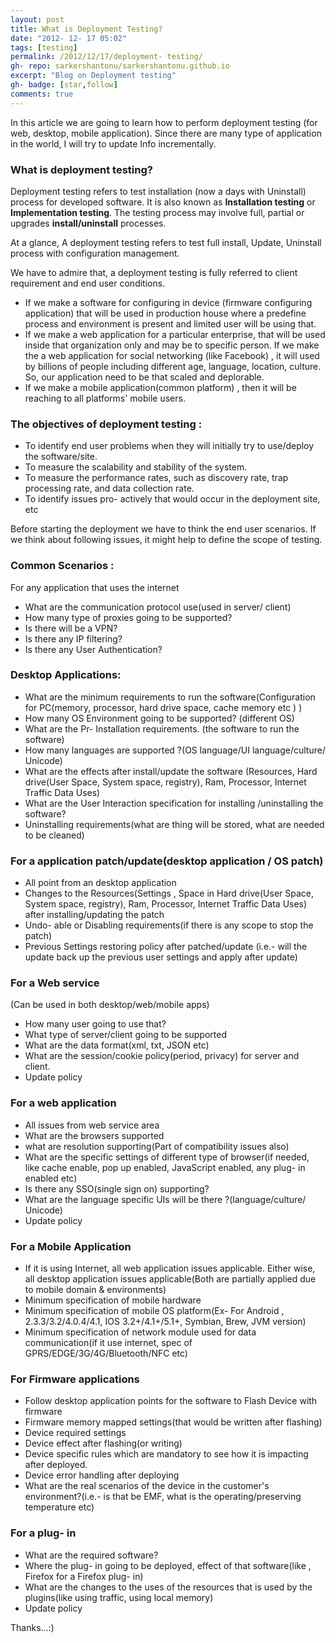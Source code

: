 ```yaml
---
layout: post
title: What is Deployment Testing?
date: "2012- 12- 17 05:02"
tags: [testing]
permalink: /2012/12/17/deployment- testing/
gh- repo: sarkershantonu/sarkershantonu.github.io
excerpt: "Blog on Deployment testing"
gh- badge: [star,follow]
comments: true
---
```

In this article we are going to learn how to perform deployment testing (for web, desktop, mobile application). Since there are many type of application in the world, I will try to update Info incrementally. 

### What is deployment testing? 
Deployment testing refers to test installation (now a days with Uninstall) process for developed software. It is also known as **Installation testing** or **Implementation testing**. The testing process may involve full, partial or upgrades **install/uninstall** processes. 

At a glance, A deployment testing refers to test full install, Update, Uninstall process with configuration management.

We have to admire that, a deployment testing is fully referred to client requirement and end user conditions. 
- If we make a software for configuring in device (firmware configuring application) that will be used in production house where a predefine process and environment is present and limited user will be using that.
- If we make a web application for a particular enterprise, that will be used inside that organization only and may be to specific person. If we make the a web application for social networking (like Facebook) , it will used by billions of people including different age, language, location, culture. So, our application need to be that scaled and deplorable. 
- If we make a mobile application(common platform) , then it will be reaching to all platforms' mobile users.

### The objectives of deployment testing : 
- To identify end user problems when they will initially try to use/deploy the software/site.
- To measure the scalability and stability of the system.
- To measure the performance rates, such as discovery rate, trap processing rate, and data collection rate.
- To identify issues pro- actively that would occur in the deployment site, etc 

Before starting the deployment we have to think the end user scenarios. If we think about following issues, it might help to define the scope of testing.

### Common Scenarios : 
For any application that uses the internet 
- What are the communication protocol use(used in server/ client)
- How many type of proxies going to be supported?
- Is there will be a VPN?
- Is there any IP filtering?
- Is there any User Authentication? 

### Desktop Applications:
- What are the minimum requirements to run the software(Configuration for PC(memory, processor, hard drive space, cache memory etc ) )
- How many OS Environment going to be supported? (different OS)
- What are the Pr- Installation requirements. (the software to run the software)
- How many languages are supported ?(OS language/UI language/culture/ Unicode) 
- What are the effects after install/update the software (Resources, Hard drive(User Space, System space, registry), Ram, Processor, Internet Traffic Data Uses)
- What are the User Interaction specification for installing /uninstalling the software? 
- Uninstalling requirements(what are thing will be stored, what are needed to be cleaned)

### For a application patch/update(desktop application / OS patch)
- All point from an desktop application 
- Changes to the Resources(Settings , Space in Hard drive(User Space, System space, registry), Ram, Processor, Internet Traffic Data Uses) after installing/updating the patch
- Undo- able or Disabling requirements(if there is any scope to stop the patch)
- Previous Settings restoring policy after patched/update (i.e.- will the update back up the previous user settings and apply after update) 

### For a Web service 
(Can be used in both desktop/web/mobile apps)
- How many user going to use that?
- What type of server/client going to be supported 
- What are the data format(xml, txt, JSON etc)
- What are the session/cookie policy(period, privacy) for server and client.
- Update policy

### For a web application
- All issues from web service area
- What are the browsers supported 
- what are resolution supporting(Part of compatibility issues also)
- What are the specific settings of different type of browser(if needed, like cache enable, pop up enabled, JavaScript enabled, any plug- in enabled etc)
- Is there any SSO(single sign on) supporting?
- What are the language specific UIs will be there ?(language/culture/ Unicode) 
- Update policy

### For a Mobile Application
- If it is using Internet, all web application issues applicable. Either wise, all desktop application issues applicable(Both are partially applied due to mobile domain & environments) 
- Minimum specification of mobile hardware
- Minimum specification of mobile OS platform(Ex- For Android , 2.3.3/3.2/4.0.4/4.1, IOS 3.2+/4.1+/5.1+, Symbian, Brew, JVM version)
- Minimum specification of network module used for data communication(if it use internet, spec of GPRS/EDGE/3G/4G/Bluetooth/NFC etc) 

### For Firmware applications
- Follow desktop application points for the software to Flash Device with firmware 
- Firmware memory mapped settings(that would be written after flashing)
- Device required settings
- Device effect after flashing(or writing)
- Device specific rules which are mandatory to see how it is impacting after deployed. 
- Device error handling after deploying
- What are the real scenarios of the device in the customer's environment?(i.e.- is that be EMF, what is the operating/preserving temperature etc) 

### For a plug- in 
- What are the required software?
- Where the plug- in going to be deployed, effect of that software(like , Firefox for a Firefox plug- in) 
- What are the changes to the uses of the resources that is used by the plugins(like using traffic, using local memory) 
- Update policy

Thanks...:) 